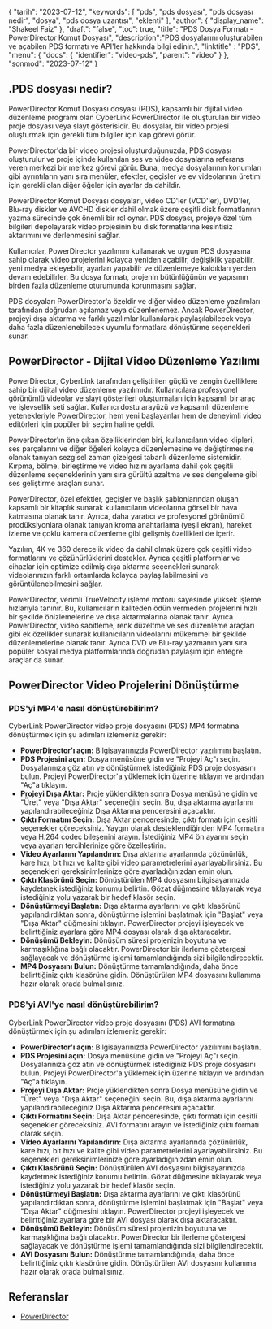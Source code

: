 {
"tarih": "2023-07-12",
  "keywords": [
"pds",
"pds dosyası",
"pds dosyası nedir",
"dosya",
"pds dosya uzantısı",
"eklenti"
],
  "author": {
"display_name": "Shakeel Faiz"
},
"draft": "false",
"toc": true,
"title": "PDS Dosya Formatı - PowerDirector Komut Dosyası",
  "description":"PDS dosyalarını oluşturabilen ve açabilen PDS formatı ve API'ler hakkında bilgi edinin.",
"linktitle" : "PDS",
  "menu": {
    "docs": {
      "identifier": "video-pds",
      "parent": "video"
}
},
"sonmod": "2023-07-12"
}

## .PDS dosyası nedir?

PowerDirector Komut Dosyası dosyası (PDS), kapsamlı bir dijital video düzenleme programı olan CyberLink PowerDirector ile oluşturulan bir video proje dosyası veya slayt gösterisidir. Bu dosyalar, bir video projesi oluşturmak için gerekli tüm bilgiler için kap görevi görür.

PowerDirector'da bir video projesi oluşturduğunuzda, PDS dosyası oluşturulur ve proje içinde kullanılan ses ve video dosyalarına referans veren merkezi bir merkez görevi görür. Buna, medya dosyalarının konumları gibi ayrıntıların yanı sıra menüler, efektler, geçişler ve ev videolarının üretimi için gerekli olan diğer öğeler için ayarlar da dahildir.

PowerDirector Komut Dosyası dosyaları, video CD'ler (VCD'ler), DVD'ler, Blu-ray diskler ve AVCHD diskler dahil olmak üzere çeşitli disk formatlarının yazma sürecinde çok önemli bir rol oynar. PDS dosyası, projeye özel tüm bilgileri depolayarak video projesinin bu disk formatlarına kesintisiz aktarımını ve derlenmesini sağlar.

Kullanıcılar, PowerDirector yazılımını kullanarak ve uygun PDS dosyasına sahip olarak video projelerini kolayca yeniden açabilir, değişiklik yapabilir, yeni medya ekleyebilir, ayarları yapabilir ve düzenlemeye kaldıkları yerden devam edebilirler. Bu dosya formatı, projenin bütünlüğünün ve yapısının birden fazla düzenleme oturumunda korunmasını sağlar.

PDS dosyaları PowerDirector'a özeldir ve diğer video düzenleme yazılımları tarafından doğrudan açılamaz veya düzenlenemez. Ancak PowerDirector, projeyi dışa aktarma ve farklı yazılımlar kullanılarak paylaşılabilecek veya daha fazla düzenlenebilecek uyumlu formatlara dönüştürme seçenekleri sunar.

## PowerDirector - Dijital Video Düzenleme Yazılımı

PowerDirector, CyberLink tarafından geliştirilen güçlü ve zengin özelliklere sahip bir dijital video düzenleme yazılımıdır. Kullanıcılara profesyonel görünümlü videolar ve slayt gösterileri oluşturmaları için kapsamlı bir araç ve işlevsellik seti sağlar. Kullanıcı dostu arayüzü ve kapsamlı düzenleme yetenekleriyle PowerDirector, hem yeni başlayanlar hem de deneyimli video editörleri için popüler bir seçim haline geldi.

PowerDirector'ın öne çıkan özelliklerinden biri, kullanıcıların video klipleri, ses parçalarını ve diğer öğeleri kolayca düzenlemesine ve değiştirmesine olanak tanıyan sezgisel zaman çizelgesi tabanlı düzenleme sistemidir. Kırpma, bölme, birleştirme ve video hızını ayarlama dahil çok çeşitli düzenleme seçeneklerinin yanı sıra gürültü azaltma ve ses dengeleme gibi ses geliştirme araçları sunar.

PowerDirector, özel efektler, geçişler ve başlık şablonlarından oluşan kapsamlı bir kitaplık sunarak kullanıcıların videolarına görsel bir hava katmasına olanak tanır. Ayrıca, daha yaratıcı ve profesyonel görünümlü prodüksiyonlara olanak tanıyan kroma anahtarlama (yeşil ekran), hareket izleme ve çoklu kamera düzenleme gibi gelişmiş özellikleri de içerir.

Yazılım, 4K ve 360 derecelik video da dahil olmak üzere çok çeşitli video formatlarını ve çözünürlüklerini destekler. Ayrıca çeşitli platformlar ve cihazlar için optimize edilmiş dışa aktarma seçenekleri sunarak videolarınızın farklı ortamlarda kolayca paylaşılabilmesini ve görüntülenebilmesini sağlar.

PowerDirector, verimli TrueVelocity işleme motoru sayesinde yüksek işleme hızlarıyla tanınır. Bu, kullanıcıların kaliteden ödün vermeden projelerini hızlı bir şekilde önizlemelerine ve dışa aktarmalarına olanak tanır. Ayrıca PowerDirector, video sabitleme, renk düzeltme ve ses düzenleme araçları gibi ek özellikler sunarak kullanıcıların videolarını mükemmel bir şekilde düzenlemelerine olanak tanır. Ayrıca DVD ve Blu-ray yazmanın yanı sıra popüler sosyal medya platformlarında doğrudan paylaşım için entegre araçlar da sunar.

## PowerDirector Video Projelerini Dönüştürme

### PDS'yi MP4'e nasıl dönüştürebilirim?

CyberLink PowerDirector video proje dosyasını (PDS) MP4 formatına dönüştürmek için şu adımları izlemeniz gerekir:

- **PowerDirector'ı açın:** Bilgisayarınızda PowerDirector yazılımını başlatın.
- **PDS Projesini açın:** Dosya menüsüne gidin ve "Projeyi Aç"ı seçin. Dosyalarınıza göz atın ve dönüştürmek istediğiniz PDS proje dosyasını bulun. Projeyi PowerDirector'a yüklemek için üzerine tıklayın ve ardından "Aç"a tıklayın.
- **Projeyi Dışa Aktar:** Proje yüklendikten sonra Dosya menüsüne gidin ve "Üret" veya "Dışa Aktar" seçeneğini seçin. Bu, dışa aktarma ayarlarını yapılandırabileceğiniz Dışa Aktarma penceresini açacaktır.
- **Çıktı Formatını Seçin:** Dışa Aktar penceresinde, çıktı formatı için çeşitli seçenekler göreceksiniz. Yaygın olarak desteklendiğinden MP4 formatını veya H.264 codec bileşenini arayın. İstediğiniz MP4 ön ayarını seçin veya ayarları tercihlerinize göre özelleştirin.
- **Video Ayarlarını Yapılandırın:** Dışa aktarma ayarlarında çözünürlük, kare hızı, bit hızı ve kalite gibi video parametrelerini ayarlayabilirsiniz. Bu seçenekleri gereksinimlerinize göre ayarladığınızdan emin olun.
- **Çıktı Klasörünü Seçin:** Dönüştürülen MP4 dosyasını bilgisayarınızda kaydetmek istediğiniz konumu belirtin. Gözat düğmesine tıklayarak veya istediğiniz yolu yazarak bir hedef klasör seçin.
- **Dönüştürmeyi Başlatın:** Dışa aktarma ayarlarını ve çıktı klasörünü yapılandırdıktan sonra, dönüştürme işlemini başlatmak için "Başlat" veya "Dışa Aktar" düğmesini tıklayın. PowerDirector projeyi işleyecek ve belirttiğiniz ayarlara göre MP4 dosyası olarak dışa aktaracaktır.
- **Dönüşümü Bekleyin:** Dönüşüm süresi projenizin boyutuna ve karmaşıklığına bağlı olacaktır. PowerDirector bir ilerleme göstergesi sağlayacak ve dönüştürme işlemi tamamlandığında sizi bilgilendirecektir.
- **MP4 Dosyasını Bulun:** Dönüştürme tamamlandığında, daha önce belirttiğiniz çıktı klasörüne gidin. Dönüştürülen MP4 dosyasını kullanıma hazır olarak orada bulmalısınız.

### PDS'yi AVI'ye nasıl dönüştürebilirim?

CyberLink PowerDirector video proje dosyasını (PDS) AVI formatına dönüştürmek için şu adımları izlemeniz gerekir:

- **PowerDirector'ı açın:** Bilgisayarınızda PowerDirector yazılımını başlatın.
- **PDS Projesini açın:** Dosya menüsüne gidin ve "Projeyi Aç"ı seçin. Dosyalarınıza göz atın ve dönüştürmek istediğiniz PDS proje dosyasını bulun. Projeyi PowerDirector'a yüklemek için üzerine tıklayın ve ardından "Aç"a tıklayın.
- **Projeyi Dışa Aktar:** Proje yüklendikten sonra Dosya menüsüne gidin ve "Üret" veya "Dışa Aktar" seçeneğini seçin. Bu, dışa aktarma ayarlarını yapılandırabileceğiniz Dışa Aktarma penceresini açacaktır.
- **Çıktı Formatını Seçin:** Dışa Aktar penceresinde, çıktı formatı için çeşitli seçenekler göreceksiniz. AVI formatını arayın ve istediğiniz çıktı formatı olarak seçin.
- **Video Ayarlarını Yapılandırın:** Dışa aktarma ayarlarında çözünürlük, kare hızı, bit hızı ve kalite gibi video parametrelerini ayarlayabilirsiniz. Bu seçenekleri gereksinimlerinize göre ayarladığınızdan emin olun.
- **Çıktı Klasörünü Seçin:** Dönüştürülen AVI dosyasını bilgisayarınızda kaydetmek istediğiniz konumu belirtin. Gözat düğmesine tıklayarak veya istediğiniz yolu yazarak bir hedef klasör seçin.
- **Dönüştürmeyi Başlatın:** Dışa aktarma ayarlarını ve çıktı klasörünü yapılandırdıktan sonra, dönüştürme işlemini başlatmak için "Başlat" veya "Dışa Aktar" düğmesini tıklayın. PowerDirector projeyi işleyecek ve belirttiğiniz ayarlara göre bir AVI dosyası olarak dışa aktaracaktır.
- **Dönüşümü Bekleyin:** Dönüşüm süresi projenizin boyutuna ve karmaşıklığına bağlı olacaktır. PowerDirector bir ilerleme göstergesi sağlayacak ve dönüştürme işlemi tamamlandığında sizi bilgilendirecektir.
- **AVI Dosyasını Bulun:** Dönüştürme tamamlandığında, daha önce belirttiğiniz çıktı klasörüne gidin. Dönüştürülen AVI dosyasını kullanıma hazır olarak orada bulmalısınız.
  

## Referanslar
* [PowerDirector](https://en.wikipedia.org/wiki/PowerDirector)

